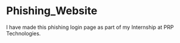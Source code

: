 # Phishing_Website
I have made this phishing login page as part of my Internship at PRP Technologies.

